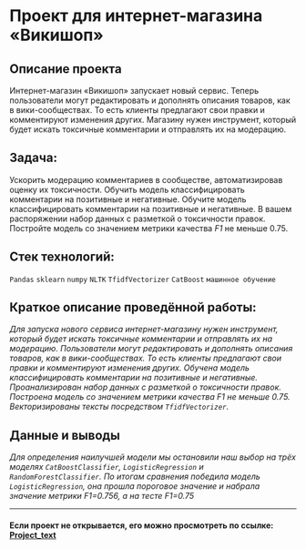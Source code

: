 # Проект для интернет-магазина «Викишоп» 

## Описание проекта
Интернет-магазин «Викишоп» запускает новый сервис. Теперь пользователи могут редактировать и дополнять описания товаров, как в вики-сообществах. То есть клиенты предлагают свои правки и комментируют изменения других. Магазину нужен инструмент, который будет искать токсичные комментарии и отправлять их на модерацию. 

## Задача:
Ускорить модерацию комментариев в сообществе, автоматизировав оценку их токсичности.
Обучить модель классифицировать комментарии на позитивные и негативные.
Обучите модель классифицировать комментарии на позитивные и негативные. В вашем распоряжении набор данных с разметкой о токсичности правок.
Постройте модель со значением метрики качества *F1* не меньше 0.75. 

## Стек технологий:
`Pandas`
`sklearn`
`numpy`
`NLTK`
`TfidfVectorizer`
`CatBoost`
`машинное обучение`

## Краткое описание проведённой работы:
<i>Для запуска нового сервиса интернет-магазину нужен инструмент, который будет искать токсичные комментарии и отправлять их на модерацию. Пользователи могут редактировать и дополнять описания товаров, как в вики-сообществах. То есть клиенты предлагают свои правки и комментируют изменения других. 
Обучена модель классифицировать комментарии на позитивные и негативные. Проанализирован набор данных с разметкой о токсичности правок.
Построена модель со значением метрики качества F1 не меньше 0.75.
Векторизированы тексты посредством `TfidfVectorizer`. </i>

## Данные и выводы
<i>Для определения наилучшей модели мы остановили наш выбор на трёх моделях `CatBoostClassifier`, `LogisticRegression` и `RandomForestClassifier`. По итогам сравнения победила модель `LogisticRegression`, она прошла пороговое значение и набрала значение метрики F1=0.756, а на тесте F1=0.75</i>

---

#### Если проект не открывается, его можно просмотреть по ссылке: <a href='https://nbviewer.org/github/Ptolemey98/YP_Projects/blob/main/Project_text/Project_text_3_4.ipynb'>Project_text</a>

